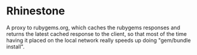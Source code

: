 # Rhinestone

A proxy to rubygems.org, which caches the rubygems responses and returns the latest cached response to the client, so that most of the time having it placed on the local network really speeds up doing "gem/bundle install".
